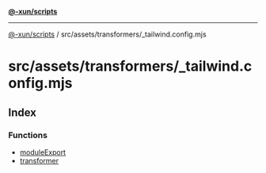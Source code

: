 [**@-xun/scripts**](../../../../README.md)

***

[@-xun/scripts](../../../../README.md) / src/assets/transformers/\_tailwind.config.mjs

# src/assets/transformers/\_tailwind.config.mjs

## Index

### Functions

- [moduleExport](functions/moduleExport.md)
- [transformer](functions/transformer.md)

